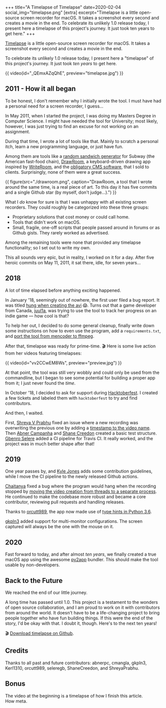 +++
title="A Timelapse of Timelapse"
date=2020-02-04
social_img="timelapse.png"
[extra]
excerpt="Timelapse is a little open-source screen recorder for macOS. It takes a screenshot every second and creates a movie in the end. To celebrate its unlikely 1.0 release today, I present here a timelapse of this project's journey. It just took ten years to get here."
+++

[Timelapse](https://github.com/mre/timelapse) is a little open-source screen
recorder for macOS. It takes a screenshot every second and creates a movie in
the end.

To celebrate its unlikely 1.0 release today, I present here a "timelapse" of
this project's journey. It just took *ten years* to get here. 

{{ video(id="_QEmxAZqQhE", preview="timelapse.jpg") }}

## 2011 - How it all began

To be honest, I don't remember why I initially wrote the tool. I must have had a
personal need for a screen recorder, I guess...

In May 2011, when I started the project, I was doing my Masters Degree in
Computer Science. I might have needed the tool for University; most likely,
however, I was just trying to find an excuse for not working on an assignment.

During that time, I wrote a lot of tools like that. Mainly to scratch a personal
itch, learn a new programming language, or just have fun.

Among them are tools like a [random sandwich
generator](https://github.com/mre/ihatesubways) for Subway (the American
fast-food chain), [DrawRoom](https://github.com/mre/DrawRoom), a keyboard-driven
drawing app inspired by
[WriteRoom](http://www.hogbaysoftware.com/products/writeroom), and the
[obligatory CMS software](https://github.com/mre/Creamy), that I sold to
clients. Surprisingly, none of them were a great success.


{{ figure(src="./drawroom.png", caption="DrawRoom, a tool that I wrote around the same time, is a real piece of art. To this day it has five commits and a single Github star (by myself, don't judge...).") }}
 
What I *do* know for sure is that I was unhappy with all existing screen
recorders. They could roughly be categorized into these three groups:

* Proprietary solutions that cost money or could call home.
* Tools that didn't work on macOS.
* Small, fragile, one-off scripts that people passed around in forums or as
  Github gists. They rarely worked as advertised.

Among the remaining tools were none that provided any timelapse functionality;
so I set out to write my own.

This all sounds very epic, but in reality, I worked on it for a day. After five
heroic commits on May 11, 2011, it sat there, idle, for seven years...

## 2018

A lot of time elapsed before anything exciting happened.

In January '18, seemingly out of nowhere, the first user filed a bug report. It
was titled [hung when creating the
avi](https://github.com/mre/timelapse/issues/1) 😱. Turns out that a game
developer from Canada,
[juul1a](https://www.youtube.com/channel/UCs2DJ9xpGic1pQkWNMwAUHw), was trying
to use the tool to track her progress on an indie game &mdash; how cool is that?

To help her out, I decided to do some general cleanup, finally write down some
instructions on how to even use the program, add a `requirements.txt`, and [port
the tool from mencoder to
ffmpeg](https://github.com/mre/timelapse/commit/0b43515037670604143bf3b3eb06061ecfbbe108).

After that, timelapse was ready for prime-time. 🎬 Here is some live action from
her videos featuring timelapses: 

{{ video(id="vv2CCwEM8Ws", preview="preview.jpg") }}

At that point, the tool was still very wobbly and could only be used from the
commandline, but I began to see some potential for building a proper app from
it; I just never found the *time*.

In October '18, I decided to ask for support during
[Hacktoberfest](https://hacktoberfest.digitalocean.com/details). I created a few
tickets and labeled them with `hacktoberfest` to try and find contributors.

And then, I waited.

First, [Shreya V Prabhu](https://github.com/ShreyaPrabhu) fixed an issue where a
new recording was overwriting the previous one by adding a [timestamp to the
video name](https://github.com/mre/timelapse/pull/3). Then [Abner
Campanha](https://github.com/abnerpc) and [Shane
Creedon](https://github.com/ShaneCreedon) created a basic test structure.
[Gbenro Selere](https://github.com/seleregb) added a CI pipeline for Travis CI.
It really worked, and the project was in much better shape after that!

## 2019 

One year passes by, and [Kyle Jones](https://github.com/Kerl1310) adds some
contribution guidelines, while I move the CI pipeline to the newly released
Github actions.

[Chaitanya](github.com/cmangla) fixed a bug where the program would hang when
the recording stopped by [moving the video creation from threads to a separate
process](https://github.com/mre/timelapse/pull/24). He continued to make the
codebase more robust and became a core contributor, reviewing pull requests and
handling releases.

Thanks to [orcutt989](https://github.com/orcutt989), the app now made use of
[type hints in Python 3.6](https://github.com/mre/timelapse/pull/33).

[gkpln3](https://github.com/gkpln3) added support for multi-monitor
configurations. The screen captured will always be the one with the mouse on it.

## 2020

Fast forward to today, and after almost *ten years*, we finally created a true
macOS app using the awesome [py2app](https://github.com/ronaldoussoren/py2app)
bundler. This should make the tool usable by non-developers.

## Back to the Future

We reached the end of our little journey.

A long time has passed until 1.0. This project is a testament to the wonders of
open source collaboration, and I am proud to work on it with contributors from
around the world. It doesn't have to be a life-changing project to bring people
together who have fun building things. If this were the end of the story, I'd be
okay with that. I doubt it, though. Here's to the next ten years!

🎬 [Download timelapse on Github](https://github.com/mre/timelapse).

## Credits

Thanks to all past and future contributors: abnerpc, cmangla, gkpln3, Kerl1310, orcutt989, seleregb, ShaneCreedon, and ShreyaPrabhu.

## Bonus

The video at the beginning is a timelapse of how I finish this article.  
How meta.
